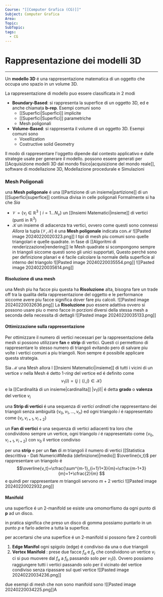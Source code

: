 ```yaml
---
Course: "[[Computer Grafica (CG)]]"
Subject: Computer Grafica
Area: 
Topic: 
SubTopic: 
tags:
  - CG
---
```


# Rappresentazione dei modelli 3D
---
Un __modello 3D__ é una rappresentazione matematica di un oggetto che occupa uno spazio in un volume 3D. 

La rappresentazione di modello puo essere classificata in 2 modi
- __Boundary-Based__: si rappresenta la superfice di un oggetto 3D, ed e anche chiamata __b-rep__. Esempi comuni sono
	- [[Superfici|Superfici]] implicite
	- [[Superfici|Superfici]] parametriche
	- Mesh poligonali
- __Volume-Based__: si rappresenta il volume di un oggetto 3D. Esempi comuni sono 
	- Voxellization
	- Costructive solid Geometry

Il modo di rappresentare l'oggetto dipende dal contesto applicativo e dalle strategie usate per generare il modello. possono essere generati per [[Acquisizione modelli 3D dal mondo fisico|acquisizione del mondo reale]], software di modellazione 3D, Modellazione procedurale e Simulazioni 

### Mesh Poligonali
una __Mesh poligonale__ é una [[Partizione di un insieme|partizione]] di un [[Superfici|superfice]] continua divisa in celle poligonali 
Formalmente si ha che 
_Sia_ 
- $\mathcal{V}= \{ v_i \in \mathbb{R}^{3}\mid i=1\dots N_v \}$ un [[Insiemi Matematici|insieme]] di vertici (punti in $\mathbb{R}^3$)
- $\mathcal{K}$ un insieme di adiacenza tra vertici, ovvero come questi sono connessi
 _Allora_ la tupla $(\mathcal{V,K})$ é una __Mesh poligonale__ indicata con$\mathcal{M}$ 
![[Pasted image 20240220020323.png]]
I tipi di mesh piu comuni sono quelle triangolari e quelle quadrate. 
in fase di [[Algoritmi di renderizzazione|rendering]] le Mesh quadrate si scompongono sempre in triangoli siccome questi sono gli unici supportati, Questo perché sono per definizione planari e é facile calcolare la normale della superficie al interno del triangolo
![[Pasted image 20240220035554.png]]
![[Pasted image 20240220035614.png]]

#### Risoluzione di una mesh
una Mesh piu ha facce piu questa ha __Risoluzione__ alta, bisogna fare un trade off tra la qualita della rappresentazione del oggetto e le performance siccome avere piu facce significa dover fare piu calcoli.
![[Pasted image 20240220032636.png]]
La __Risoluzione__ puo essere adattiva ovvero si possono usare piu o meno facce in porzioni diversi della stessa mesh a seconda della necessita di dettagli
![[Pasted image 20240220035133.png]]


#### Ottimizzazione sulla rappresentazione 
Per ottimizzare il numero di vertici necessari per la rappresentazione della mesh si possono utilizzare __fan__ e __strip__ di vertici. Questi ci permettono di rappresentare lo stesso numero di triangoli evitando pero di salvare piu volte i vertici comuni a piu triangoli. Non sempre é  possibile applicare questa strategia.


Sia $\mathcal{M}$ una Mesh 
allora l [[Insiemi Matematici|insieme]] di tutti i vicini di un vertice $v$  nella Mesh é detto $1$-_ring_ del vertice ed é  definito come $$v_1(i)=\{j\mid \{ i,j \} \in\mathcal{K}  \}$$ e la [[Cardinalità di un insieme|cardinalita]] $|v_1(i)|$ é detta __grado__ o __valenza__ del vertice $v_i$ 
 

una __Strip di vertici__ é una sequenza di _vertici ordinati_ che rappresentano dei triangoli senza ambiguità $\{ v_0,v_1,\dots,v_n \}$ ed ogni triangolo $i$ é  rappresentato come $\{v_i,v_{i+1},v_{i+2}  \}$

un __Fan di vertici__ é una sequenza di vertici adiacenti tra loro che condividono sempre un vertice, ogni triangolo $i$ é rappresentato come $\{ v_0,v_{i+1},v_{i+2} \}$ con $v_0$ il vertice condiviso

per una __strip__ e per un __fan__ di $m$ triangoli il numero di vertici [[Statistica descrittiva - Dati Numerici#Media (definizione)|medio]] $\overline{v_t}$ per rappresentare un triangolo é $$\overline{v_t}=\cfrac{\sum^{m-1}_{i=1}1+3}{m}=\cfrac{m-1+3}{m}=1+\cfrac{2}{m} $$ e quindi per rappresentare $m$ triangoli servono $m+2$ vertici
![[Pasted image 20240220022932.png]]


#### Manifold
una superfice é un $2$-manifold se esiste una omomorfismo  da ogni punto di $\boldsymbol{p}$ ad un disco.

in pratica significa che  preso un disco di gomma possiamo puntarlo in un punto $p$ e farlo aderire a tutta la superfice.

per accertarsi che una superfice é  un 2-manifold si possono fare 2 controlli
1. __Edge Manifol__ ogni spigolo (edge) é  condiviso da una o due triangoli
2. __Vertex Manifold__ : prese due facce $f_a$ e $f_b$ che condividono un vertice $v_i$ ci si puo muovere dal $f_a$ a $f_b$ passando solo per $v_1(i)$. Ovvero possiamo raggiungere tutti i vertici passando solo per il vicinato del vertice condiviso senza ripassare sul quel vertice
![[Pasted image 20240220034236.png]]

due esempi di mesh che non sono manifold sono
![[Pasted image 20240220034225.png]]A

